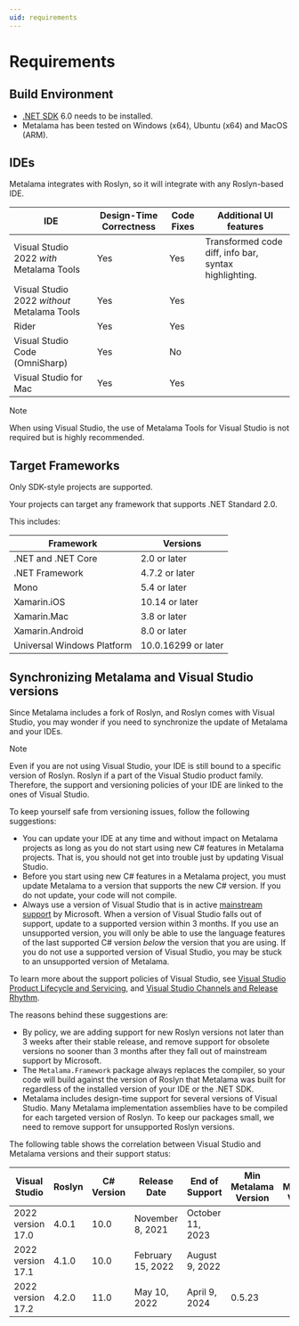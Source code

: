 ```yaml
---
uid: requirements
---
```


# Requirements

## Build Environment

* [.NET SDK](https://dotnet.microsoft.com/download) 6.0 needs to be installed.
* Metalama has been tested on Windows (x64), Ubuntu (x64) and MacOS (ARM).

## IDEs

Metalama integrates with Roslyn, so it will integrate with any Roslyn-based IDE.

| IDE | Design-Time Correctness | Code Fixes | Additional UI features |
| --- | ----------------------- | ---------- | ---------------------- |
| Visual Studio 2022 _with_ Metalama Tools | Yes | Yes | Transformed code diff, info bar, syntax highlighting.
| Visual Studio 2022 _without_ Metalama Tools | Yes | Yes | |
| Rider | Yes | Yes | |
| Visual Studio Code (OmniSharp) | Yes | No | |
| Visual Studio for Mac | Yes | Yes

> [!NOTE]
> When using Visual Studio, the use of Metalama Tools for Visual Studio is not required but is highly recommended.

## Target Frameworks

Only SDK-style projects are supported.

Your projects can target any framework that supports .NET Standard 2.0.

This includes:

| Framework | Versions |
|-----------|-----------|
| .NET and .NET Core	| 2.0 or later
| .NET Framework | 4.7.2  or later
| Mono |	5.4 or later
| Xamarin.iOS	 | 10.14 or later
| Xamarin.Mac |	3.8 or later
| Xamarin.Android |	8.0 or later
| Universal Windows Platform	| 10.0.16299 or later

## Synchronizing Metalama and Visual Studio versions

Since Metalama includes a fork of Roslyn, and Roslyn comes with Visual Studio,  you may wonder if you need to synchronize the update of Metalama and your IDEs.

> [!NOTE]
> Even if you are not using Visual Studio, your IDE is still bound to a specific version of Roslyn. Roslyn if a part of the Visual Studio product family. Therefore, the support and versioning policies of your IDE are linked to the ones of Visual Studio.

To keep yourself safe from versioning issues, follow the following suggestions:

* You can update your IDE at any time and without impact on Metalama projects as long as you do not start using new C# features in Metalama projects. That is, you should not get into trouble just by updating Visual Studio.
* Before you start using new C# features in a Metalama project, you must update Metalama to a version that supports the new C# version. If you do not update, your code will not compile.
* Always use a version of Visual Studio that is in active [mainstream support](https://docs.microsoft.com/en-us/lifecycle/policies/fixed#mainstream-support) by Microsoft. When a version of Visual Studio falls out of support, update to a supported version within 3 months.  If you use an unsupported version, you will only be able to use the language features of the last supported C# version _below_ the version that you are using. If you do not use a supported version of Visual Studio, you may be stuck to an unsupported version of Metalama.

To learn more about the support policies of Visual Studio, see [Visual Studio Product Lifecycle and Servicing](https://docs.microsoft.com/en-us/visualstudio/productinfo/vs-servicing), and [Visual Studio Channels and Release Rhythm](https://docs.microsoft.com/en-us/visualstudio/productinfo/release-rhythm).

The reasons behind these suggestions are:

* By policy, we are adding support for new Roslyn versions not later than 3 weeks after their stable release, and remove support for obsolete versions no sooner than 3 months after they fall out of mainstream support by Microsoft.
* The `Metalama.Framework` package always replaces the compiler, so your code will build against the version of Roslyn that Metalama was built for regardless of the installed version of your IDE or the .NET SDK.
* Metalama includes design-time support for several versions of Visual Studio. Many Metalama implementation assemblies have to be compiled for each targeted version of Roslyn. To keep our packages small, we need to remove support for unsupported Roslyn versions.


The following table shows the correlation between Visual Studio and Metalama versions and their support status:

| Visual Studio | Roslyn | C# Version | Release Date | End of Support | Min Metalama Version | Max Metalama Version |
|--|--|--|--|--|--|--|
| 2022 version 17.0 | 4.0.1 | 10.0 | November 8, 2021 | October 11, 2023
| 2022 version 17.1 | 4.1.0 | 10.0 | February 15, 2022 | August 9, 2022
| 2022 version 17.2 | 4.2.0 | 11.0 | May 10, 2022 | April 9, 2024 | 0.5.23 |


